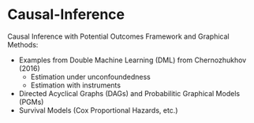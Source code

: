 # Causal-Inference

Causal Inference with Potential Outcomes Framework and Graphical Methods:
- Examples from Double Machine Learning (DML) from Chernozhukhov (2016)
    - Estimation under unconfoundedness
    - Estimation with instruments
- Directed Acyclical Graphs (DAGs) and Probabilitic Graphical Models (PGMs)
- Survival Models (Cox Proportional Hazards, etc.)
